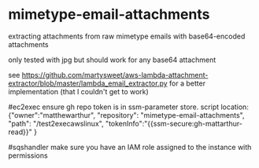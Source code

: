 # mimetype-email-attachments
extracting attachments from raw mimetype emails with base64-encoded attachments 

only tested with jpg but should work for any base64 attachment

see https://github.com/martysweet/aws-lambda-attachment-extractor/blob/master/lambda_email_extractor.py for a better implementation (that I couldn't get to work)


#ec2exec
ensure gh repo token is in ssm-parameter store. script location: {"owner":"matthewarthur", "repository": "mimetype-email-attachments", "path": "/test2execawslinux", "tokenInfo":"{{ssm-secure:gh-mattarthur-read}}" }

#sqshandler make sure you have an IAM role assigned to the instance with permissions
